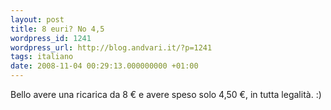 ```yaml
---
layout: post
title: 8 euri? No 4,5
wordpress_id: 1241
wordpress_url: http://blog.andvari.it/?p=1241
tags: italiano
date: 2008-11-04 00:29:13.000000000 +01:00
---
```

Bello avere una ricarica da 8 € e avere speso solo 4,50 €, in tutta legalità. :)
